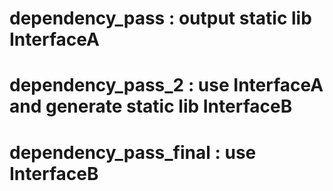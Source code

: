 # dependency_pass : output static lib InterfaceA
# dependency_pass_2 : use InterfaceA and generate static lib InterfaceB
# dependency_pass_final : use InterfaceB
